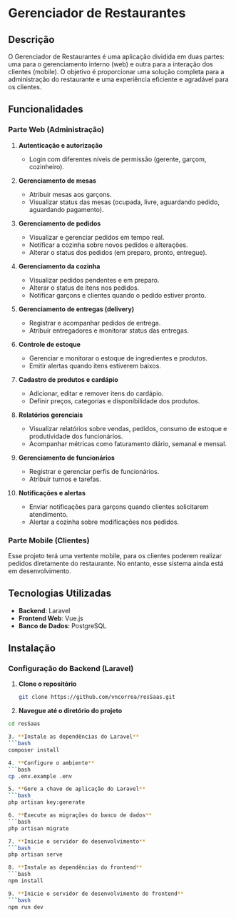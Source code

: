 # Gerenciador de Restaurantes

## Descrição
O Gerenciador de Restaurantes é uma aplicação dividida em duas partes: uma para o gerenciamento interno (web) e outra para a interação dos clientes (mobile). O objetivo é proporcionar uma solução completa para a administração do restaurante e uma experiência eficiente e agradável para os clientes.

## Funcionalidades

### Parte Web (Administração)

1. **Autenticação e autorização**
   - Login com diferentes níveis de permissão (gerente, garçom, cozinheiro).

2. **Gerenciamento de mesas**
   - Atribuir mesas aos garçons.
   - Visualizar status das mesas (ocupada, livre, aguardando pedido, aguardando pagamento).

3. **Gerenciamento de pedidos**
   - Visualizar e gerenciar pedidos em tempo real.
   - Notificar a cozinha sobre novos pedidos e alterações.
   - Alterar o status dos pedidos (em preparo, pronto, entregue).

4. **Gerenciamento da cozinha**
   - Visualizar pedidos pendentes e em preparo.
   - Alterar o status de itens nos pedidos.
   - Notificar garçons e clientes quando o pedido estiver pronto.

5. **Gerenciamento de entregas (delivery)**
   - Registrar e acompanhar pedidos de entrega.
   - Atribuir entregadores e monitorar status das entregas.

6. **Controle de estoque**
   - Gerenciar e monitorar o estoque de ingredientes e produtos.
   - Emitir alertas quando itens estiverem baixos.

7. **Cadastro de produtos e cardápio**
   - Adicionar, editar e remover itens do cardápio.
   - Definir preços, categorias e disponibilidade dos produtos.

8. **Relatórios gerenciais**
   - Visualizar relatórios sobre vendas, pedidos, consumo de estoque e produtividade dos funcionários.
   - Acompanhar métricas como faturamento diário, semanal e mensal.

9. **Gerenciamento de funcionários**
   - Registrar e gerenciar perfis de funcionários.
   - Atribuir turnos e tarefas.

10. **Notificações e alertas**
    - Enviar notificações para garçons quando clientes solicitarem atendimento.
    - Alertar a cozinha sobre modificações nos pedidos.

### Parte Mobile (Clientes)
Esse projeto terá uma vertente mobile, para os clientes poderem realizar pedidos diretamente do restaurante. No entanto, esse sistema ainda está em desenvolvimento.

## Tecnologias Utilizadas

- **Backend**: Laravel
- **Frontend Web**: Vue.js
- **Banco de Dados**: PostgreSQL

## Instalação

### Configuração do Backend (Laravel)

1. **Clone o repositório**
   ```bash
   git clone https://github.com/vncorrea/resSaas.git
   
2. **Navegue até o diretório do projeto**
```bash
cd resSaas

3. **Instale as dependências do Laravel**
```bash
composer install

4. **Configure o ambiente**
```bash
cp .env.example .env

5. **Gere a chave de aplicação do Laravel**
```bash
php artisan key:generate

6. **Execute as migrações do banco de dados**
```bash
php artisan migrate

7. **Inicie o servidor de desenvolvimento**
```bash
php artisan serve

8. **Instale as dependências do frontend**
```bash
npm install

9. **Inicie o servidor de desenvolvimento do frontend**
```bash
npm run dev
